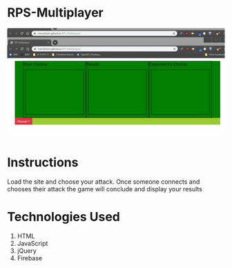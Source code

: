 # RPS-Multiplayer
![RPS Gif](https://raw.githubusercontent.com/Mercyfulsin/RPS-Multiplayer/master/assets/images/rps.gif)

# Instructions
Load the site and choose your attack.
Once someone connects and chooses their attack the game will conclude and display your results

# Technologies Used
1. HTML
2. JavaScript
3. jQuery
4. Firebase
